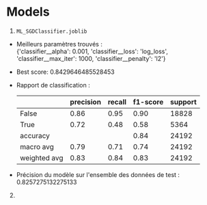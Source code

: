 # Models
1. `ML_SGDClassifier.joblib`
- Meilleurs paramètres trouvés :<br>
{'classifier__alpha': 0.001, 'classifier__loss': 'log_loss', 'classifier__max_iter': 1000, 'classifier__penalty': 'l2'}
- Best score: 0.8429646485528453
- Rapport de classification :<br>

    |              | precision | recall | f1-score | support |
    |--------------|-----------|--------|----------|---------|
    | False        | 0.86      | 0.95   | 0.90     | 18828   |
    | True         | 0.72      | 0.48   | 0.58     | 5364    |
    | accuracy     |           |        | 0.84     | 24192   |
    | macro avg    | 0.79      | 0.71   | 0.74     | 24192   |
    | weighted avg | 0.83      | 0.84   | 0.83     | 24192   |
- Précision du modèle sur l'ensemble des données de test : 0.8257275132275133

2. 